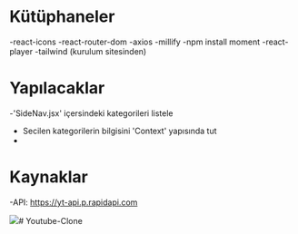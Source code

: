 # Kütüphaneler

-react-icons
-react-router-dom
-axios
-millify
-npm install moment
-react-player
-tailwind (kurulum sitesinden)

# Yapılacaklar 
-'SideNav.jsx' içersindeki kategorileri listele 
- Secilen kategorilerin bilgisini 'Context' yapısında tut
-

# Kaynaklar
-API: https://yt-api.p.rapidapi.com

![](ekran.gif)# Youtube-Clone
